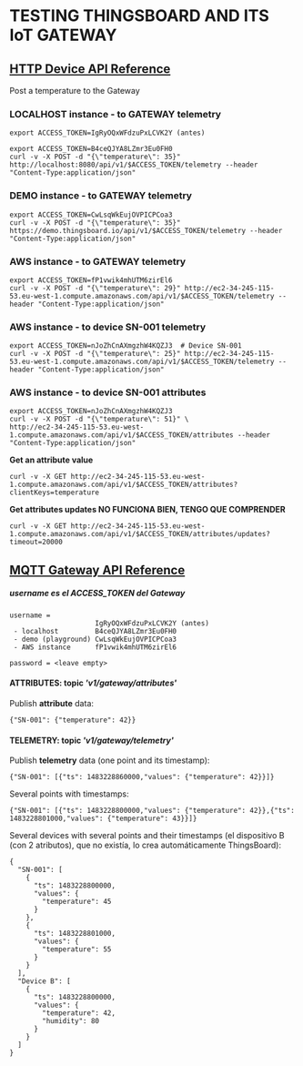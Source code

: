 # TESTING THINGSBOARD AND ITS IoT GATEWAY

## [HTTP Device API Reference](https://thingsboard.io/docs/reference/http-api/)
Post a temperature to the Gateway

### LOCALHOST instance - to GATEWAY telemetry
```
export ACCESS_TOKEN=IgRyOQxWFdzuPxLCVK2Y (antes)

export ACCESS_TOKEN=B4ceQJYA8LZmr3Eu0FH0
curl -v -X POST -d "{\"temperature\": 35}" http://localhost:8080/api/v1/$ACCESS_TOKEN/telemetry --header "Content-Type:application/json"
```

### DEMO instance - to GATEWAY telemetry
```
export ACCESS_TOKEN=CwLsqWkEujOVPICPCoa3
curl -v -X POST -d "{\"temperature\": 35}" https://demo.thingsboard.io/api/v1/$ACCESS_TOKEN/telemetry --header "Content-Type:application/json"
```
### AWS instance - to GATEWAY telemetry
```
export ACCESS_TOKEN=fP1vwik4mhUTM6zirEl6
curl -v -X POST -d "{\"temperature\": 29}" http://ec2-34-245-115-53.eu-west-1.compute.amazonaws.com/api/v1/$ACCESS_TOKEN/telemetry --header "Content-Type:application/json"
```

### AWS instance - to device SN-001 telemetry
```
export ACCESS_TOKEN=nJoZhCnAXmgzhW4KQZJ3  # Device SN-001
curl -v -X POST -d "{\"temperature\": 25}" http://ec2-34-245-115-53.eu-west-1.compute.amazonaws.com/api/v1/$ACCESS_TOKEN/telemetry --header "Content-Type:application/json"
```

### AWS instance - to device SN-001 attributes
```
export ACCESS_TOKEN=nJoZhCnAXmgzhW4KQZJ3
curl -v -X POST -d "{\"temperature\": 51}" \
http://ec2-34-245-115-53.eu-west-1.compute.amazonaws.com/api/v1/$ACCESS_TOKEN/attributes --header "Content-Type:application/json"
```
**Get an attribute value**
```
curl -v -X GET http://ec2-34-245-115-53.eu-west-1.compute.amazonaws.com/api/v1/$ACCESS_TOKEN/attributes?clientKeys=temperature
```
**Get attributes updates NO FUNCIONA BIEN, TENGO QUE COMPRENDER**
```
curl -v -X GET http://ec2-34-245-115-53.eu-west-1.compute.amazonaws.com/api/v1/$ACCESS_TOKEN/attributes/updates?timeout=20000
```

## [MQTT Gateway API Reference](https://thingsboard.io/docs/reference/gateway-mqtt-api/)

##### username es el ACCESS_TOKEN del Gateway
```
username =
                     IgRyOQxWFdzuPxLCVK2Y (antes)
 - localhost         B4ceQJYA8LZmr3Eu0FH0
 - demo (playground) CwLsqWkEujOVPICPCoa3
 - AWS instance      fP1vwik4mhUTM6zirEl6

password = <leave empty>
```
#### ATTRIBUTES: topic *'v1/gateway/attributes'*
Publish **attribute** data:
```
{"SN-001": {"temperature": 42}}
```

#### TELEMETRY: topic *'v1/gateway/telemetry'*
Publish **telemetry** data (one point and its timestamp):
```
{"SN-001": [{"ts": 1483228860000,"values": {"temperature": 42}}]}
```
Several points with timestamps:
```
{"SN-001": [{"ts": 1483228800000,"values": {"temperature": 42}},{"ts": 1483228801000,"values": {"temperature": 43}}]}
```
Several devices with several points and their timestamps (el dispositivo B (con 2 atributos), que no existía, lo crea automáticamente ThingsBoard):
```
{
  "SN-001": [
    {
      "ts": 1483228800000,
      "values": {
        "temperature": 45
      }
    },
    {
      "ts": 1483228801000,
      "values": {
        "temperature": 55
      }
    }
  ],
  "Device B": [
    {
      "ts": 1483228800000,
      "values": {
        "temperature": 42,
        "humidity": 80
      }
    }
  ]
}
```
